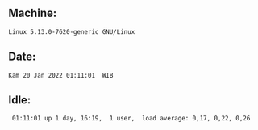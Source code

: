 ## Machine:
```
Linux 5.13.0-7620-generic GNU/Linux
```
## Date:
```
Kam 20 Jan 2022 01:11:01  WIB
```
## Idle:
```
 01:11:01 up 1 day, 16:19,  1 user,  load average: 0,17, 0,22, 0,26
```
